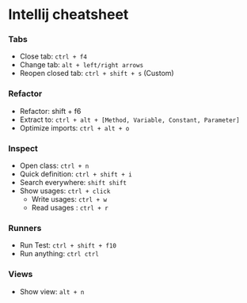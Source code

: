 # Intellij cheatsheet

### Tabs
- Close tab: `ctrl + f4`
- Change tab: `alt + left/right arrows`
- Reopen closed tab: `ctrl + shift + s` (Custom)


### Refactor
- Refactor: shift + f6
- Extract to: `ctrl + alt + [Method, Variable, Constant, Parameter]`
- Optimize imports: `ctrl + alt + o`

### Inspect
- Open class: `ctrl + n`
- Quick definition: `ctrl + shift + i`
- Search everywhere: `shift shift`
- Show usages: `ctrl + click`
  - Write usages: `ctrl + w`
  - Read usages : `ctrl + r`

### Runners

- Run Test: `ctrl + shift + f10`
- Run anything: `ctrl ctrl`

### Views

- Show view: `alt + n`

